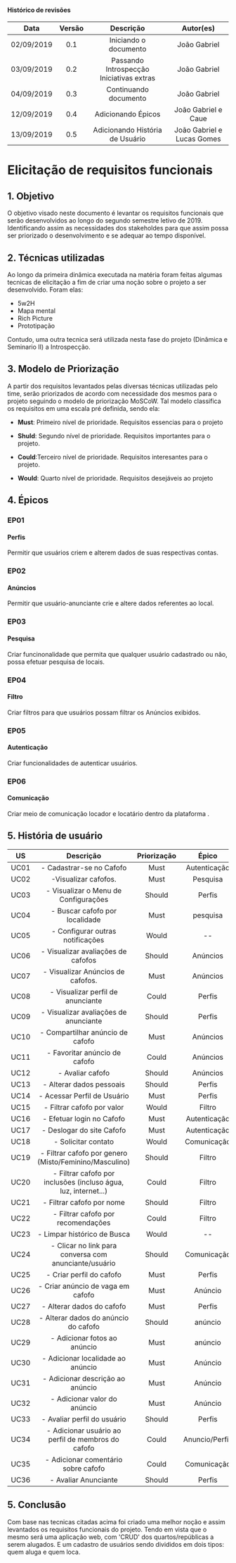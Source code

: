 
#### Histórico de revisões
|   Data   |  Versão  |        Descrição       |          Autor(es)          |
|:--------:|:--------:|:----------------------:|:---------------------------:|
|02/09/2019|   0.1    | Iniciando o documento       |  João Gabriel  |
|03/09/2019|   0.2    | Passando Introspecção Iniciativas extras     |  João Gabriel  |
|04/09/2019|   0.3    |  Continuando documento       |  João Gabriel  |
|12/09/2019|   0.4    | Adicionando Épicos       |  João Gabriel e Caue  |
|13/09/2019|   0.5    | Adicionando História de Usuário| João Gabriel e Lucas Gomes| 



# Elicitação de requisitos funcionais

## 1. Objetivo

O objetivo visado neste documento é levantar os requisitos funcionais que serão desenvolvidos ao longo do segundo semestre letivo de 2019. Identificando assim as necessidades dos stakeholdes para que assim possa ser priorizado o desenvolvimento e se adequar ao tempo disponível.

## 2. Técnicas utilizadas
Ao longo da primeira dinâmica executada na matéria foram feitas algumas tecnicas de elicitação a fim de criar uma noção sobre o projeto a ser desenvolvido. Foram elas:

* 5w2H
* Mapa mental
* Rich Picture
* Prototipação


Contudo, uma outra tecnica será utilizada nesta fase do projeto (Dinâmica e Seminario II) a Introspecção.

## 3. Modelo de Priorização

A partir dos requisitos levantados pelas diversas técnicas utilizadas pelo time, serão priorizados de acordo com necessidade dos mesmos para o projeto seguindo o modelo de priorização MoSCoW. Tal modelo classifica os requisitos em uma escala pré definida, sendo ela:

* **Must**: Primeiro nível de prioridade. Requisitos essencias para o projeto

* **Shuld**: Segundo nível de prioridade. Requisitos importantes para o projeto.

* **Could**:Terceiro nível de prioridade. Requisitos interesantes para o projeto.

* **Would**: Quarto nível de prioridade. Requisitos desejáveis ao projeto

## 4. Épicos

### EP01
#### Perfis
Permitir que usuários criem e alterem dados de suas respectivas contas.

### EP02
#### Anúncios
Permitir que usuário-anunciante crie e altere dados referentes ao local.

### EP03
#### Pesquisa
Criar funcinonalidade que permita que qualquer usuário cadastrado ou não, possa efetuar pesquisa de locais.

### EP04
#### Filtro
Criar filtros para que usuários possam filtrar os Anúncios exibidos.

### EP05
#### Autenticação
Criar funcionalidades de autenticar usuários.

### EP06
#### Comunicação
Criar meio de comunicação locador e locatário dentro da plataforma .


## 5. História de usuário


|US| Descrição|Priorização| Épico
|:----:|:-------:|:-------:|:-----:|
|UC01| - Cadastrar-se no Cafofo| Must  | Autenticação |
|UC02| -Visualizar cafofos.| Must | Pesquisa |
|UC03| - Visualizar o Menu de Configurações| Should |Perfis |
|UC04| - Buscar cafofo por localidade| Must | pesquisa|
|UC05| - Configurar outras notificações| Would |-- |
|UC06| - Visualizar avaliações de cafofos| Should | Anúncios|
|UC07| - Visualizar Anúncios de cafofos.| Must | Anúncios |
|UC08| - Visualizar perfil de anunciante| Could | Perfis|
|UC09| - Visualizar avaliações de anunciante| Should | Perfis |
|UC10| - Compartilhar anúncio de cafofo| Must | Anúncios |
|UC11| - Favoritar anúncio de cafofo| Could | Anúncios |
|UC12| - Avaliar cafofo | Should | Anúncios |
|UC13| - Alterar dados pessoais| Should | Perfis | 
|UC14| - Acessar Perfil de Usuário| Must | Perfis |
|UC15| - Filtrar cafofo por valor| Would | Filtro |
|UC16| - Efetuar login no Cafofo| Must | Autenticação |
|UC17| - Deslogar do site Cafofo| Must | Autenticação |
|UC18| - Solicitar contato| Would | Comunicação | 
|UC19| - Filtrar cafofo por genero  (Misto/Feminino/Masculino)| Should |Filtro |
|UC20| - Filtrar cafofo por inclusões (incluso água, luz, internet...)| Could | Filtro |
|UC21| - Filtrar cafofo por nome| Should | Filtro |
|UC22| - Filtrar cafofo por recomendações| Could | Filtro |
|UC23| - Limpar histórico de Busca| Would |-- |
|UC24| - Clicar no link para conversa com anunciante/usuário| Should | Comunicação |
|UC25| - Criar perfil do cafofo| Must | Perfis |
|UC26| - Criar anúncio de vaga em cafofo| Must  | Anúncio |
|UC27| - Alterar dados do cafofo| Must | Perfis |
|UC28| - Alterar dados do anúncio do cafofo| Should | anúncio |
|UC29| - Adicionar fotos ao anúncio| Must | anúncio |
|UC30| - Adicionar localidade ao anúncio| Must |  Anúncio |
|UC31|-  Adicionar descrição ao anúncio| Must | Anúncio |
|UC32| - Adicionar valor do anúncio| Must | Anúncio |
|UC33| - Avaliar perfil do usuário| Should | Perfis |
|UC34| - Adicionar usuário ao perfil de membros do cafofo| Could | Anuncio/Perfis |
|UC35| - Adicionar comentário sobre cafofo| Could | Comunicação |
|UC36| - Avaliar Anunciante | Should | Perfis |




## 5. Conclusão

Com base nas tecnicas citadas acima foi criado uma melhor noção e assim levantados os requisitos funcionais do projeto. Tendo em vista que o mesmo será uma aplicação web, com 'CRUD' dos quartos/repúblicas a serem alugados. E um cadastro de usuários sendo divididos em dois tipos: quem aluga e quem loca.
